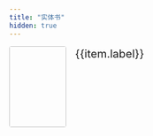 ```yaml
---
title: "实体书"
hidden: true
---
```


<script setup>
    const list = [
        {
            label: 'Javascript 高级程序设计 第四版',
            // url: 'http://cdn.chen-zeqi.cn/f0c57dc904ee4ad9bd903efbfb23ce0d_tplv-k3u1fbpfcp-no-mark_420_420_300_420.webp',
            // sumUrl: '../sum_up/debug/debug_01',
            // shareUrl: 'https://s.juejin.cn/ds/BK5m8hE/'
        },
        {
            label: 'Vue.js 设计与实现',
            // url: 'http://cdn.chen-zeqi.cn/f0c57dc904ee4ad9bd903efbfb23ce0d_tplv-k3u1fbpfcp-no-mark_420_420_300_420.webp',
            // sumUrl: '../sum_up/debug/debug_01',
            // shareUrl: 'https://s.juejin.cn/ds/BK5m8hE/'
        },
    ]

    const handleClick = (item) => {
        if(!item.shareUrl) return
        window.open(item.shareUrl)
    }
</script>

<div v-for="item in list" class="jueJin" @click="handleClick(item)">
    <img :src="item.url" class="jueJin__img">
    <div class="jueJin__text">
        {{item.label}}
    </div>
</div>

<style>
    .jueJin{
        display: flex;
        align-items: flex-start;
        margin-bottom: 20px;
    }

    .jueJin__img{
        width: 103px; 
        height: 147px;
        border-radius: 4px;
    }
    
    .jueJin__text{
        font-size: 20px;
        line-height: 28px;
        margin-left: 16px;
    }
</style>